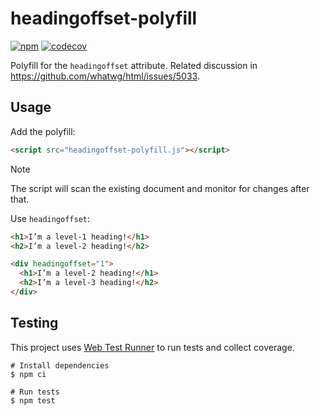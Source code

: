 # headingoffset-polyfill

[![npm](https://img.shields.io/npm/v/headingoffset-polyfill.svg)](https://www.npmjs.com/package/headingoffset-polyfill)
[![codecov](https://codecov.io/gh/smockle/headingoffset-polyfill/graph/badge.svg?token=gylmWj0rMR)](https://codecov.io/gh/smockle/headingoffset-polyfill)

Polyfill for the `headingoffset` attribute. Related discussion in https://github.com/whatwg/html/issues/5033.

## Usage

Add the polyfill:

```html
<script src="headingoffset-polyfill.js"></script>
```

> [!NOTE]
> The script will scan the existing document and monitor for changes after that.

Use `headingoffset`:

```html
<h1>I’m a level-1 heading!</h1>
<h2>I’m a level-2 heading!</h2>

<div headingoffset="1">
  <h1>I’m a level-2 heading!</h1>
  <h2>I’m a level-3 heading!</h2>
</div>
```

## Testing

This project uses [Web Test Runner](https://modern-web.dev/docs/test-runner/overview/) to run tests and collect coverage.

```shell
# Install dependencies
$ npm ci

# Run tests
$ npm test
```
